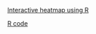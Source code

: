 [Interactive heatmap using R](http://htmlpreview.github.io/?https://github.com/steveroy0226/edav/blob/questionnaire/_myposts/heatMap.html)

[R code](https://github.com/steveroy0226/edav/tree/questionnaire/_myposts/test2.R)

